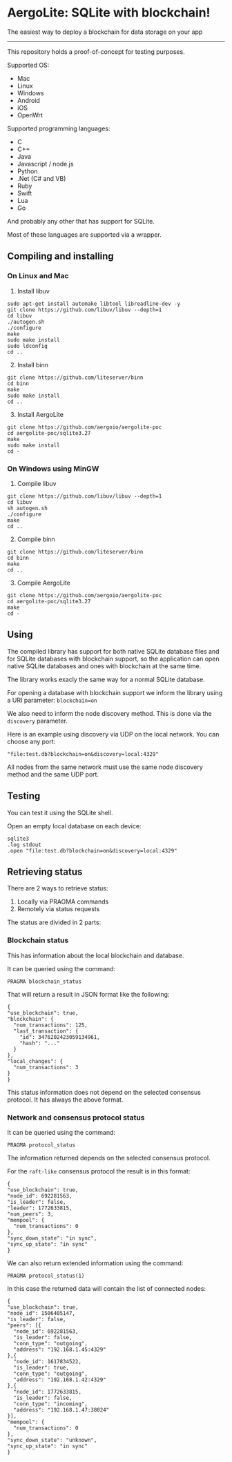 # AergoLite: SQLite with blockchain!

The easiest way to deploy a blockchain for data storage on your app

---

This repository holds a proof-of-concept for testing purposes.

Supported OS:

* Mac
* Linux
* Windows
* Android
* iOS
* OpenWrt

Supported programming languages:

* C
* C++
* Java
* Javascript / node.js
* Python
* .Net (C# and VB)
* Ruby
* Swift
* Lua
* Go

And probably any other that has support for SQLite.

Most of these languages are supported via a wrapper.

## Compiling and installing

### On Linux and Mac

1. Install libuv

```
sudo apt-get install automake libtool libreadline-dev -y
git clone https://github.com/libuv/libuv --depth=1
cd libuv
./autogen.sh
./configure
make
sudo make install
sudo ldconfig
cd ..
```

2. Install binn

```
git clone https://github.com/liteserver/binn
cd binn
make
sudo make install
cd ..
```

3. Install AergoLite

```
git clone https://github.com/aergoio/aergolite-poc
cd aergolite-poc/sqlite3.27
make
sudo make install
cd -
```

### On Windows using MinGW

1. Compile libuv

```
git clone https://github.com/libuv/libuv --depth=1
cd libuv
sh autogen.sh
./configure
make
cd ..
```

2. Compile binn

```
git clone https://github.com/liteserver/binn
cd binn
make
cd ..
```

3. Compile AergoLite

```
git clone https://github.com/aergoio/aergolite-poc
cd aergolite-poc/sqlite3.27
make
cd -
```

## Using

The compiled library has support for both native SQLite database files and for SQLite databases with blockchain support, so the application can open native SQLite databases and ones with blockchain at the same time.

The library works exacly the same way for a normal SQLite database.

For opening a database with blockchain support we inform the library using a URI parameter: `blockchain=on`

We also need to inform the node discovery method. This is done via the `discovery` parameter.

Here is an example using discovery via UDP on the local network. You can choose any port:

```
"file:test.db?blockchain=on&discovery=local:4329"
```

All nodes from the same network must use the same node discovery method and the same UDP port.


## Testing

You can test it using the SQLite shell.

Open an empty local database on each device:

```
sqlite3
.log stdout
.open "file:test.db?blockchain=on&discovery=local:4329"
```


## Retrieving status

There are 2 ways to retrieve status:

1. Locally via PRAGMA commands
2. Remotely via status requests

The status are divided in 2 parts:

### Blockchain status

This has information about the local blockchain and database.

It can be queried using the command:

```
PRAGMA blockchain_status
```

That will return a result in JSON format like the following:

```
{
"use_blockchain": true,
"blockchain": {
  "num_transactions": 125,
  "last_transaction": {
    "id": 3476202423059134961,
    "hash": "..."
  }
},
"local_changes": {
  "num_transactions": 3
}
}
```

This status information does not depend on the selected consensus protocol. It has always the above format.


### Network and consensus protocol status

It can be queried using the command:

```
PRAGMA protocol_status
```

The information returned depends on the selected consensus protocol.

For the `raft-like` consensus protocol the result is in this format:

```
{
"use_blockchain": true,
"node_id": 692281563,
"is_leader": false,
"leader": 1772633815,
"num_peers": 3,
"mempool": {
  "num_transactions": 0
},
"sync_down_state": "in sync",
"sync_up_state": "in sync"
}
```

We can also return extended information using the command:

```
PRAGMA protocol_status(1)
```

In this case the returned data will contain the list of connected nodes:

```
{
"use_blockchain": true,
"node_id": 1506405147,
"is_leader": false,
"peers": [{
  "node_id": 692281563,
  "is_leader": false,
  "conn_type": "outgoing",
  "address": "192.168.1.45:4329"
},{
  "node_id": 1617834522,
  "is_leader": true,
  "conn_type": "outgoing",
  "address": "192.168.1.42:4329"
},{
  "node_id": 1772633815,
  "is_leader": false,
  "conn_type": "incoming",
  "address": "192.168.1.47:38024"
}],
"mempool": {
  "num_transactions": 0
},
"sync_down_state": "unknown",
"sync_up_state": "in sync"
}
```
